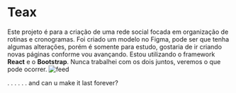 # Teax
Este projeto é para a criação de uma rede social focada em organização de rotinas e cronogramas.
Foi criado um modelo no Figma, pode ser que tenha algumas alterações, porém é somente para estudo, gostaria de ir criando novas páginas conforme vou avançando.
Estou utilizando o framework <b>React</b> e o <b>Bootstrap</b>. Nunca trabalhei com os dois juntos, veremos o que pode ocorrer.
![feed](https://user-images.githubusercontent.com/104770869/214476859-91c8f08a-9b05-4de6-ae37-93660ea9d61e.png)

.
.
.
.
.
.
and can u make it last forever?
